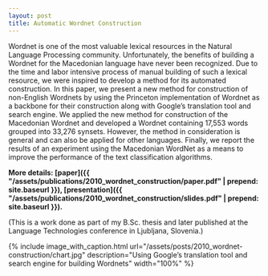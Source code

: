 ```yaml
---
layout: post
title: Automatic Wordnet Construction
---
```

Wordnet is one of the most valuable lexical resources in the Natural Language Processing community. Unfortunately, the benefits of building a Wordnet for the Macedonian language have never been recognized. Due to the time and labor intensive process of manual building of such a lexical resource, we were inspired to develop a method for its automated construction. In this paper, we present a new method for construction of non-English Wordnets by using the Princeton implementation of Wordnet as a backbone for their construction along with Google’s translation tool and search engine. We applied the new method for construction of the Macedonian Wordnet and developed a Wordnet containing 17,553 words grouped into 33,276 synsets. However, the method in consideration is general and can also be applied for other languages. Finally, we report the results of an experiment using the Macedonian WordNet as a means to improve the performance of the text classification algorithms.

**More details: [paper]({{ "/assets/publications/2010_wordnet_construction/paper.pdf" | prepend: site.baseurl }}), [presentation]({{ "/assets/publications/2010_wordnet_construction/slides.pdf" | prepend: site.baseurl }}).**

(This is a work done as part of my B.Sc. thesis and later published at the Language Technologies conference in Ljubljana, Slovenia.)

{% 
	include image_with_caption.html 
	url="/assets/posts/2010_wordnet-construction/chart.jpg" 
	description="Using Google’s translation tool and search engine for building Wordnets" 
	width="100%" 
%}

